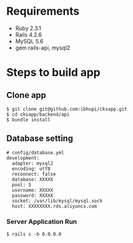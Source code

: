 # Requirements
- Ruby 2.3.1
- Rails 4.2.6
- MySQL 5.6
- gem rails-api, mysql2

# Steps to build app
## Clone app
```
$ git clone git@github.com:ibhupi/cksapp.git
$ cd cksapp/backend/api
$ bundle install
```

## Database setting
```
# config/database.yml
development:
  adapter: mysql2
  encoding: utf8
  reconnect: false
  database: XXXXX
  pool: 5
  username: XXXXX
  password: XXXXX
  socket: /var/lib/mysql/mysql.sock
  host: XXXXXXXX.rds.aliyuncs.com
```

### Server Application Run
```
$ rails s -b 0.0.0.0
```
